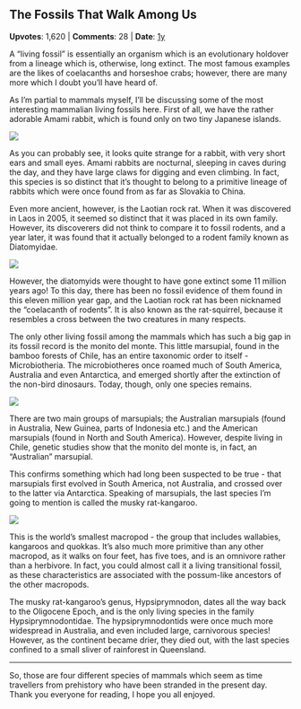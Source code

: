 ## The Fossils That Walk Among Us
    
**Upvotes**: 1,620 | **Comments**: 28 | **Date**: [1y](https://www.quora.com/Which-one-is-regarded-as-a-living-fossil/answer/Gary-Meaney)

A “living fossil” is essentially an organism which is an evolutionary holdover from a lineage which is, otherwise, long extinct. The most famous examples are the likes of coelacanths and horseshoe crabs; however, there are many more which I doubt you’ll have heard of.

As I’m partial to mammals myself, I’ll be discussing some of the most interesting mammalian living fossils here. First of all, we have the rather adorable Amami rabbit, which is found only on two tiny Japanese islands.

![](https://qph.fs.quoracdn.net/main-qimg-8855df52cbdf1f556bf781dad1f8c095-lq)

As you can probably see, it looks quite strange for a rabbit, with very short ears and small eyes. Amami rabbits are nocturnal, sleeping in caves during the day, and they have large claws for digging and even climbing. In fact, this species is so distinct that it’s thought to belong to a primitive lineage of rabbits which were once found from as far as Slovakia to China.

Even more ancient, however, is the Laotian rock rat. When it was discovered in Laos in 2005, it seemed so distinct that it was placed in its own family. However, its discoverers did not think to compare it to fossil rodents, and a year later, it was found that it actually belonged to a rodent family known as Diatomyidae.

![](https://qph.fs.quoracdn.net/main-qimg-2bf74cd8411bf54eecb6531b52d081be-lq)

However, the diatomyids were thought to have gone extinct some 11 million years ago! To this day, there has been no fossil evidence of them found in this eleven million year gap, and the Laotian rock rat has been nicknamed the “coelacanth of rodents”. It is also known as the rat-squirrel, because it resembles a cross between the two creatures in many respects.

The only other living fossil among the mammals which has such a big gap in its fossil record is the monito del monte. This little marsupial, found in the bamboo forests of Chile, has an entire taxonomic order to itself - Microbiotheria. The microbiotheres once roamed much of South America, Australia and even Antarctica, and emerged shortly after the extinction of the non-bird dinosaurs. Today, though, only one species remains.

![](https://qph.fs.quoracdn.net/main-qimg-60ebfd3f67ce070f1770e75efcc59741-lq)

There are two main groups of marsupials; the Australian marsupials (found in Australia, New Guinea, parts of Indonesia etc.) and the American marsupials (found in North and South America). However, despite living in Chile, genetic studies show that the monito del monte is, in fact, an “Australian” marsupial.

This confirms something which had long been suspected to be true - that marsupials first evolved in South America, not Australia, and crossed over to the latter via Antarctica. Speaking of marsupials, the last species I’m going to mention is called the musky rat-kangaroo.

![](https://qph.fs.quoracdn.net/main-qimg-eb30f3c64b9e392586c8d2a31ff6e9e1-lq)

This is the world’s smallest macropod - the group that includes wallabies, kangaroos and quokkas. It’s also much more primitive than any other macropod, as it walks on four feet, has five toes, and is an omnivore rather than a herbivore. In fact, you could almost call it a living transitional fossil, as these characteristics are associated with the possum-like ancestors of the other macropods.

The musky rat-kangaroo’s genus, Hypsiprymnodon, dates all the way back to the Oligocene Epoch, and is the only living species in the family Hypsiprymnodontidae. The hypsiprymnodontids were once much more widespread in Australia, and even included large, carnivorous species! However, as the continent became drier, they died out, with the last species confined to a small sliver of rainforest in Queensland.

* * *

So, those are four different species of mammals which seem as time travellers from prehistory who have been stranded in the present day. Thank you everyone for reading, I hope you all enjoyed.


